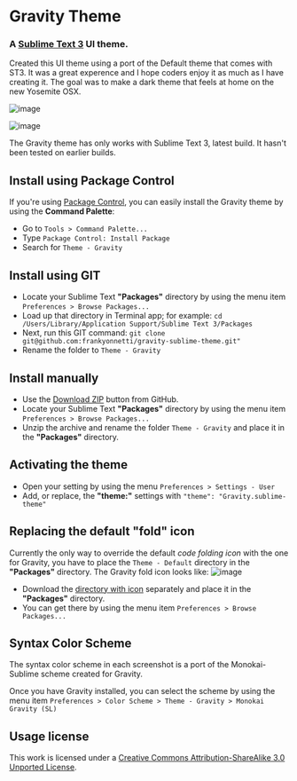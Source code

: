 # Gravity Theme

### A [Sublime Text 3](http://www.sublimetext.com/3) UI theme. 

Created this UI theme using a port of the Default theme that comes with ST3. It was a great experence and I hope coders enjoy it as much as I have creating it. The goal was to make a dark theme that feels at home on the new Yosemite OSX.


![image](https://s3.amazonaws.com/yonnetti-sublime/gravity/gravity-screenshot1-no4.png)

![image](https://s3.amazonaws.com/yonnetti-sublime/gravity/gravity-screenshot2-no4.png)


The Gravity theme has only works with Sublime Text 3, latest build. It hasn't been tested on earlier builds.

## Install using Package Control

If you're using [Package Control](https://sublime.wbond.net), you can easily install the Gravity theme by using the **Command Palette**:

* Go to `Tools > Command Palette...`
* Type `Package Control: Install Package`
* Search for `Theme - Gravity`


## Install using GIT

* Locate your Sublime Text **"Packages"** directory by using the menu item `Preferences > Browse Packages...`
* Load up that directory in Terminal app; for example: `cd /Users/Library/Application Support/Sublime Text 3/Packages`
* Next, run this GIT command: `git clone git@github.com:frankyonnetti/gravity-sublime-theme.git"`
* Rename the folder to `Theme - Gravity`


## Install manually

* Use the [Download ZIP](https://github.com/frankyonnetti/gravity-sublime-theme/archive/master.zip) button from GitHub.
* Locate your Sublime Text **"Packages"** directory by using the menu item `Preferences > Browse Packages...`
* Unzip the archive and rename the folder `Theme - Gravity` and place it in the **"Packages"** directory.


## Activating the theme

* Open your setting by using the menu `Preferences > Settings - User`
* Add, or replace, the **"theme:"** settings with `"theme": "Gravity.sublime-theme"`


## Replacing the default "fold" icon

Currently the only way to override the default *code folding icon* with the one for Gravity, you have to place the `Theme - Default` directory in the **"Packages"** directory. The Gravity fold icon looks like: ![image](https://s3.amazonaws.com/yonnetti-sublime/gravity/fold.png)

* Download the [directory with icon](https://s3.amazonaws.com/yonnetti-sublime/gravity/Theme-Default.zip) separately and place it in the **"Packages"** directory.
* You can get there by using the menu item `Preferences > Browse Packages...`


## Syntax Color Scheme

The syntax color scheme in each screenshot is a port of the Monokai-Sublime scheme created for Gravity.

Once you have Gravity installed, you can select the scheme by using the menu item `Preferences > Color Scheme > Theme - Gravity > Monokai Gravity (SL)`


## Usage license

This work is licensed under a [Creative Commons Attribution-ShareAlike 3.0 Unported License](http://creativecommons.org/licenses/by-sa/3.0/).


